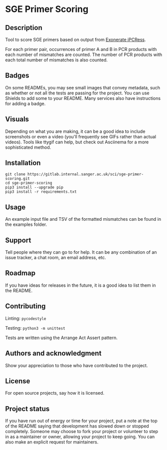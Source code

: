 # SGE Primer Scoring

## Description
Tool to score SGE primers based on output from [Exonerate iPCRess](https://www.ebi.ac.uk/about/vertebrate-genomics/software/ipcress-manual).

For each primer pair, occurrences of primer A and B in PCR products with each number of mismatches are counted. The number of PCR products with each total number of mismatches is also counted.

## Badges
On some READMEs, you may see small images that convey metadata, such as whether or not all the tests are passing for the project. You can use Shields to add some to your README. Many services also have instructions for adding a badge.

## Visuals
Depending on what you are making, it can be a good idea to include screenshots or even a video (you'll frequently see GIFs rather than actual videos). Tools like ttygif can help, but check out Asciinema for a more sophisticated method.

## Installation
```
git clone https://gitlab.internal.sanger.ac.uk/sci/sge-primer-scoring.git
cd sge-primer-scoring
pip3 install --upgrade pip
pip3 install -r requirements.txt
```

## Usage
An example input file and TSV of the formatted mismatches can be found in the examples folder.

## Support
Tell people where they can go to for help. It can be any combination of an issue tracker, a chat room, an email address, etc.

## Roadmap
If you have ideas for releases in the future, it is a good idea to list them in the README.

## Contributing
Linting:
`pycodestyle`

Testing:
`python3 -m unittest`

Tests are written using the Arrange Act Assert pattern.

## Authors and acknowledgment
Show your appreciation to those who have contributed to the project.

## License
For open source projects, say how it is licensed.

## Project status
If you have run out of energy or time for your project, put a note at the top of the README saying that development has slowed down or stopped completely. Someone may choose to fork your project or volunteer to step in as a maintainer or owner, allowing your project to keep going. You can also make an explicit request for maintainers.
